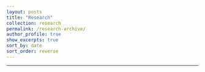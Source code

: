 ```yaml
---
layout: posts
title: "Research"
collection: research
permalink: /research-archive/
author_profile: true
show_excerpts: true
sort_by: date
sort_order: reverse
---
```


---